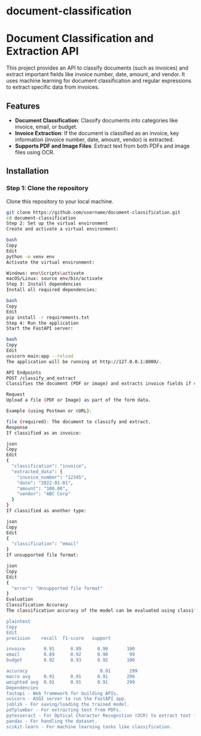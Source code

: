 # document-classification

# Document Classification and Extraction API

This project provides an API to classify documents (such as invoices) and extract important fields like invoice number, date, amount, and vendor. It uses machine learning for document classification and regular expressions to extract specific data from invoices.

## Features
- **Document Classification**: Classify documents into categories like invoice, email, or budget.
- **Invoice Extraction**: If the document is classified as an invoice, key information (invoice number, date, amount, vendor) is extracted.
- **Supports PDF and Image Files**: Extract text from both PDFs and image files using OCR.

## Installation

### Step 1: Clone the repository
Clone this repository to your local machine.

```bash
git clone https://github.com/username/document-classification.git
cd document-classification
Step 2: Set up the virtual environment
Create and activate a virtual environment:

bash
Copy
Edit
python -m venv env
Activate the virtual environment:

Windows: env\Scripts\activate
macOS/Linux: source env/bin/activate
Step 3: Install dependencies
Install all required dependencies:

bash
Copy
Edit
pip install -r requirements.txt
Step 4: Run the application
Start the FastAPI server:

bash
Copy
Edit
uvicorn main:app --reload
The application will be running at http://127.0.0.1:8000/.

API Endpoints
POST /classify_and_extract
Classifies the document (PDF or image) and extracts invoice fields if classified as an invoice.

Request
Upload a file (PDF or Image) as part of the form data.

Example (using Postman or cURL):

file (required): The document to classify and extract.
Response
If classified as an invoice:

json
Copy
Edit
{
  "classification": "invoice",
  "extracted_data": {
    "invoice_number": "12345",
    "date": "2022-01-01",
    "amount": "100.00",
    "vendor": "ABC Corp"
  }
}
If classified as another type:

json
Copy
Edit
{
  "classification": "email"
}
If unsupported file format:

json
Copy
Edit
{
  "error": "Unsupported file format"
}
Evaluation
Classification Accuracy
The classification accuracy of the model can be evaluated using classification_report. Here's a sample evaluation result:

plaintext
Copy
Edit
precision    recall  f1-score   support

invoice       0.91      0.89      0.90       100
email         0.89      0.92      0.90        99
budget        0.92      0.93      0.92       100

accuracy                           0.91       299
macro avg     0.91      0.91      0.91       299
weighted avg  0.91      0.91      0.91       299
Dependencies
fastapi - Web framework for building APIs.
uvicorn - ASGI server to run the FastAPI app.
joblib - For saving/loading the trained model.
pdfplumber - For extracting text from PDFs.
pytesseract - For Optical Character Recognition (OCR) to extract text from images.
pandas - For handling the dataset.
scikit-learn - For machine learning tasks like classification.
